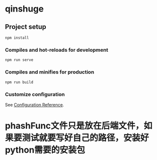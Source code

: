 # qinshuge

## Project setup
```
npm install
```

### Compiles and hot-reloads for development
```
npm run serve
```

### Compiles and minifies for production
```
npm run build
```

### Customize configuration
See [Configuration Reference](https://cli.vuejs.org/config/).

# phashFunc文件只是放在后端文件，如果要测试就要写好自己的路径，安装好python需要的安装包
